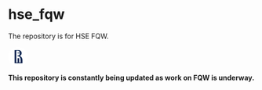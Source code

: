 # hse_fqw
The repository is for HSE FQW.

<svg width="40" height="40" viewBox="0 0 40 40" fill="none" xmlns="http://www.w3.org/2000/svg"><path fill="#fff" fill-rule="evenodd" clip-rule="evenodd" d="M20 0C8.91429 0 0 8.91429 0 20C0 30.9714 8.91429 40 20 40C30.9714 40 40 31.0857 40 20C39.8857 8.91429 30.9714 0 20 0Z"></path><path fill="#0F2954" fill-rule="evenodd" clip-rule="evenodd" d="M23.4286 18.1714C24.6857 17.6 25.4857 16.8 26.0572 16.2285C27.0857 15.0857 27.4286 13.7142 27.4286 12.3428C27.4286 11.3142 27.0857 9.14281 25.2572 7.6571C24 6.62853 22.8572 6.17139 20.1143 6.17139H18.7429H18.6286H12.9143V32.9142H29.0286V27.7714C29.0286 22.9714 27.5429 19.6571 23.4286 18.1714ZM25.3714 31.5428H22.4V22.6285H19.0857V31.5428H16.4572V7.54281H19.0857C20.1143 7.54281 21.6 7.77139 22.6286 9.02853C23.2 9.71424 23.5429 10.6285 23.6572 11.4285H18.9714V12.8H23.6572C23.6572 13.6 23.4286 14.6285 22.6286 15.6571C21.9429 16.5714 20.6857 17.3714 18.9714 17.3714V18.7428C23.5429 18.7428 25.2572 21.7142 25.2572 27.3142V31.5428H25.3714Z"></path></svg>

**This repository is constantly being updated as work on FQW is underway.**


